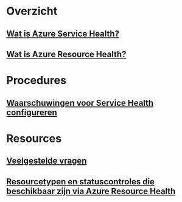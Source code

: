 # Overzicht
## [Wat is Azure Service Health?](service-health-overview.md)
## [Wat is Azure Resource Health?](resource-health-overview.md)
# Procedures
## [Waarschuwingen voor Service Health configureren](../monitoring-and-diagnostics/monitoring-activity-log-alerts-on-service-notifications.md?toc=%2fazure%2fservice-health%2ftoc.json)
# Resources
## [Veelgestelde vragen](resource-health-faq.md)
## [Resourcetypen en statuscontroles die beschikbaar zijn via Azure Resource Health](resource-health-checks-resource-types.md)

